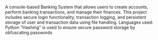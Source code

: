 A console-based Banking System that allows users to create accounts, perform banking transactions, and manage their finances. 
This project includes secure login functionality, transaction logging, and persistent storage of user and transaction data using file handling.
Languages used: Python
"Hashing" is used to ensure secure password storage by obfuscating passwords 
